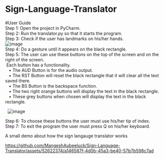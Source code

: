# Sign-Language-Translator 
#User Guide </br>
Step 1: Open the project in PyCharm.</br>
Step 2: Run the translator.py so that it starts the program.</br>
Step 3: Check if the user has landmarks on his/her hands.</br>
  ![image](https://github.com/MangeshAubeeluck/Sign-Language-Translator/assets/52622374/396588b4-4b7e-4f6c-8ede-8e0c60d849c0)</br>
Step 4: Do a gesture until it appears on the black rectangle.</br>
Step 5: The user can use these buttons on the top of the screen and on the right of the screen.</br>
&nbsp;Each button has a functionality.</br>
 &nbsp;&nbsp; • The AUD Button is for the audio output.</br>
 &nbsp;&nbsp; • The RST Button will reset the black rectangle that it will clear all the text saved there.</br>
 &nbsp;&nbsp; • The BS Button is the backspace function.</br>
 &nbsp;&nbsp; • The two right orange buttons will display the text in the black rectangle.</br>
 &nbsp;&nbsp; • These grey buttons when chosen will display the text in the black rectangle.</br>

&nbsp; ![image](https://github.com/MangeshAubeeluck/Sign-Language-Translator/assets/52622374/f8d79e72-a539-4ee3-97e6-0980fdc07ef8)</br>

Step 6: To choose these buttons the user must use his/her tip of index.</br>
Step 7: To exit the program the user must press Q on his/her keyboard.</br>

A small demo about how the sign langauge translator works</br>



https://github.com/MangeshAubeeluck/Sign-Language-Translator/assets/52622374/a146587f-4d0b-45a3-be40-57b7b598c7ad




